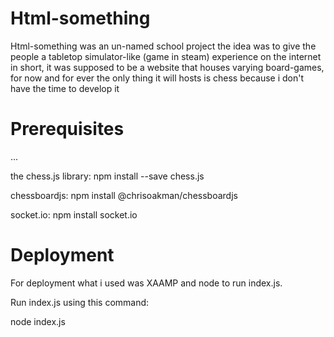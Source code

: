 Html-something
==============
Html-something was an un-named school project
the idea was to give the people a tabletop simulator-like (game in steam)
experience on the internet in short, it was supposed to be a website
that houses varying board-games, for now and for ever the only
thing it will hosts is chess because i don't have the time to develop it

Prerequisites
=============
...
<p>
the chess.js library:
npm install --save chess.js
</p>
<p>
chessboardjs:
npm install @chrisoakman/chessboardjs
</p>
<p>
socket.io:
npm install socket.io
</p>


Deployment
==========
For deployment what i used was XAAMP and node
to run index.js.

Run index.js using this command:

<p>node index.js</p>

